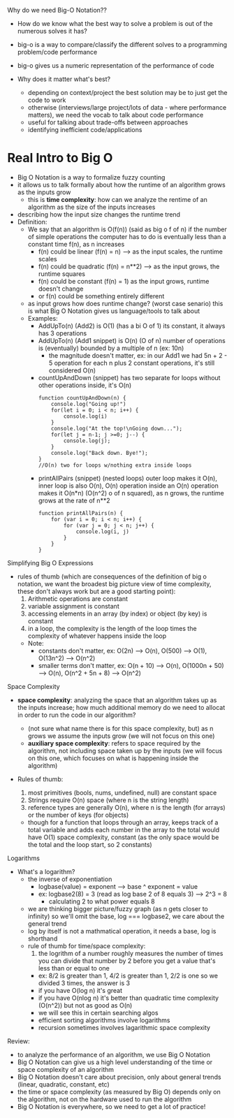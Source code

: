 Why do we need Big-O Notation??

- How do we know what the best way to solve a problem is out of the numerous solves it has?
- big-o is a way to compare/classify the different solves to a programming problem/code performance
- big-o gives us a numeric representation of the performance of code

- Why does it matter what's best?
  - depending on context/project the best solution may be to just get the code to work
  - otherwise (interviews/large project/lots of data - where performance matters), we need the vocab to talk about code performance
  - useful for talking about trade-offs between approaches
  - identifying inefficient code/applications

# Real Intro to Big O

- Big O Notation is a way to formalize fuzzy counting
- it allows us to talk formally about how the runtime of an algorithm grows as the inputs grow
  - this is **time complexity**: how can we analyze the rentime of an algorithm as the size of the inputs increases
- describing how the input size changes the runtime trend
- Definition:
  - We say that an algorithm is O(f(n)) (said as big o f of n) if the number of simple operations the computer has to do is eventually less than a constant time f(n), as n increases
    - f(n) could be linear (f(n) = n) --> as the input scales, the runtime scales
    - f(n) could be quadratic (f(n) = n\*\*2) --> as the input grows, the runtime squares
    - f(n) could be constant (f(n) = 1) as the input grows, runtime doesn't change
    - or f(n) could be something entirely different
  - as input grows how does runtime change? (worst case senario) this is what Big O Notation gives us language/tools to talk about
  - Examples:
    - AddUpTo(n) (Add2) is O(1) (has a bi O of 1) its constant, it always has 3 operations
    - AddUpTo(n) (Add1 snippet) is O(n) (O of n) number of operations is (eventually) bounded by a multiple of n (ex: 10n)
      - the magnitude doesn't matter, ex: in our Add1 we had 5n + 2 - 5 operation for each n plus 2 constant operations, it's still considered O(n)
    - countUpAndDown (snippet) has two separate for loops without other operations inside, it's O(n)
      ```
      function countUpAndDown(n) {
          console.log("Going up!")
          for(let i = 0; i < n; i++) {
              console.log(i)
          }
          console.log("At the top!\nGoing down...");
          for(let j = n-1; j >=0; j--) {
              console.log(j);
          }
          console.log("Back down. Bye!");
      }
      //O(n) two for loops w/nothing extra inside loops
      ```
    - printAllPairs (snippet) (nested loops) outer loop makes it O(n), inner loop is also O(n), O(n) operation inside an O(n) operation makes it O(n\*n) (O(n^2) o of n squared), as n grows, the runtime grows at the rate of n\*\*2
      ```
      function printAllPairs(n) {
          for (var i = 0; i < n; i++) {
              for (var j = 0; j < n; j++) {
                  console.log(i, j)
              }
          }
      }
      ```

Simplifying Big O Expressions

- rules of thumb (which are consequences of the definition of big o notation, we want the broadest big picture view of time complexity, these don't always work but are a good starting point):
  1. Arithmetic operations are constant
  2. variable assignment is constant
  3. accessing elements in an array (by index) or object (by key) is constant
  4. in a loop, the complexity is the length of the loop times the complexity of whatever happens inside the loop
  - Note:
    - constants don't matter, ex: O(2n) --> O(n), O(500) --> O(1), O(13n^2) --> O(n^2)
    - smaller terms don't matter, ex: O(n + 10) --> O(n), O(1000n + 50) --> O(n), O(n^2 + 5n + 8) --> O(n^2)

Space Complexity

- **space complexity**: analyzing the space that an algorithm takes up as the inputs increase; how much additional memory do we need to allocat in order to run the code in our algorithm?

  - (not sure what name there is for this space complexity, but) as n grows we assume the inputs grow (we will not focus on this one)
  - **auxiliary space complexity**: refers to space required by the algorithm, not including space taken up by the inputs (we will focus on this one, which focuses on what is happening inside the algorithm)

- Rules of thumb:
  1. most primitives (bools, nums, undefined, null) are constant space
  2. Strings require O(n) space (where n is the string length)
  3. reference types are generally O(n), where n is the length (for arrays) or the number of keys (for objects)
  - though for a function that loops through an array, keeps track of a total variable and adds each number in the array to the total would have O(1) space complexity, constant (as the only space would be the total and the loop start, so 2 constants)

Logarithms

- What's a logarithm?
  - the inverse of exponentiation
    - logbase(value) = exponent --> base ^ exponent = value
    - ex: logbase2(8) = 3 (read as log base 2 of 8 equals 3) --> 2^3 = 8
      - calculating 2 to what power equals 8
  - we are thinking bigger picture/fuzzy graph (as n gets closer to infinity) so we'll omit the base, log === logbase2, we care about the general trend
  - log by itself is not a mathmatical operation, it needs a base, log is shorthand
  - rule of thumb for time/space complexity:
    1. the logrithm of a number roughly measures the number of times you can divide that number by 2 before you get a value that's less than or equal to one
    - ex: 8/2 is greater than 1, 4/2 is greater than 1, 2/2 is one so we divided 3 times, the answer is 3
    - if you have O(log n) it's great
    - if you have O(nlog n) it's better than quadratic time complexity (O(n^2)) but not as good as O(n)
    - we will see this in certain searching algos
    - efficient sorting algorithms involve logarithms
    - recursion sometimes involves lagarithmic space complexity

Review:

- to analyze the performance of an algorithm, we use Big O Notation
- Big O Notation can give us a high level understanding of the time or space complexity of an algorithm
- Big O Notation doesn't care about precision, only about general trends (linear, quadratic, constant, etc)
- the time or space complexity (as measured by Big O) depends only on the algorithm, not on the hardware used to run the algorithm
- Big O Notation is everywhere, so we need to get a lot of practice!
